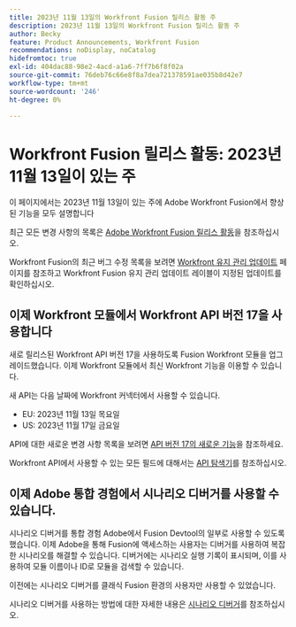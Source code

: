 ```yaml
---
title: 2023년 11월 13일의 Workfront Fusion 릴리스 활동 주
description: 2023년 11월 13일의 Workfront Fusion 릴리스 활동 주
author: Becky
feature: Product Announcements, Workfront Fusion
recommendations: noDisplay, noCatalog
hidefromtoc: true
exl-id: 404dac88-98e2-4acd-a1a6-7ff7b6f8f02a
source-git-commit: 76deb76c66e8f8a7dea721378591ae035b8d42e7
workflow-type: tm+mt
source-wordcount: '246'
ht-degree: 0%

---
```


# Workfront Fusion 릴리스 활동: 2023년 11월 13일이 있는 주

이 페이지에서는 2023년 11월 13일이 있는 주에 Adobe Workfront Fusion에서 향상된 기능을 모두 설명합니다

최근 모든 변경 사항의 목록은 [Adobe Workfront Fusion 릴리스 활동](../../../product-announcements/product-releases/fusion-release-activity/fusion-release-activity.md)을 참조하십시오.

Workfront Fusion의 최근 버그 수정 목록을 보려면 [Workfront 유지 관리 업데이트](https://experienceleague.adobe.com/docs/workfront-known-issues/releases/current-updates.html) 페이지를 참조하고 Workfront Fusion 유지 관리 업데이트 레이블이 지정된 업데이트를 확인하십시오.

## 이제 Workfront 모듈에서 Workfront API 버전 17을 사용합니다

새로 릴리스된 Workfront API 버전 17을 사용하도록 Fusion Workfront 모듈을 업그레이드했습니다. 이제 Workfront 모듈에서 최신 Workfront 기능을 이용할 수 있습니다.

새 API는 다음 날짜에 Workfront 커넥터에서 사용할 수 있습니다.

* EU: 2023년 11월 13일 목요일
* US: 2023년 11월 17일 금요일

API에 대한 새로운 변경 사항 목록을 보려면 [API 버전 17의 새로운 기능](/help/quicksilver/wf-api/api/new-api-version-17.md)을 참조하세요.

Workfront API에서 사용할 수 있는 모든 필드에 대해서는 [API 탐색기](https://developer.adobe.com/workfront/api-explorer)를 참조하십시오.

## 이제 Adobe 통합 경험에서 시나리오 디버거를 사용할 수 있습니다.

시나리오 디버거를 통합 경험 Adobe에서 Fusion Devtool의 일부로 사용할 수 있도록 했습니다. 이제 Adobe을 통해 Fusion에 액세스하는 사용자는 디버거를 사용하여 복잡한 시나리오를 해결할 수 있습니다. 디버거에는 시나리오 실행 기록이 표시되며, 이를 사용하여 모듈 이름이나 ID로 모듈을 검색할 수 있습니다.

이전에는 시나리오 디버거를 클래식 Fusion 환경의 사용자만 사용할 수 있었습니다.

시나리오 디버거를 사용하는 방법에 대한 자세한 내용은 [시나리오 디버거](/help/quicksilver/workfront-fusion/scenarios/debug-scenarios-with-dev-tool.md#scenario-debugger)를 참조하십시오.
